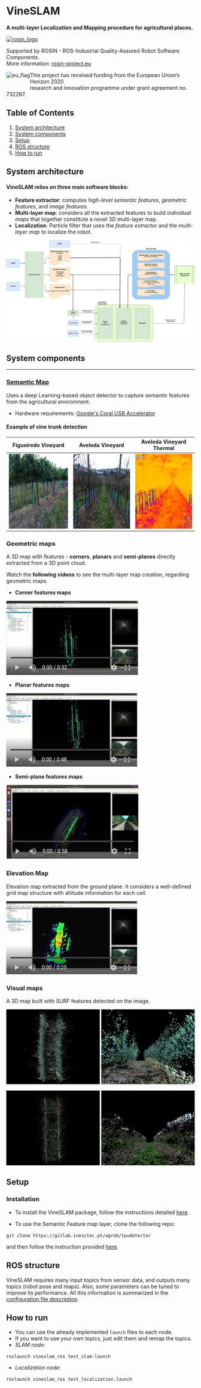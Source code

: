# VineSLAM

**A multi-layer Localization and Mapping procedure for agricultural places.**

<a href="http://rosin-project.eu">
  <img src="http://rosin-project.eu/wp-content/uploads/rosin_ack_logo_wide.png" 
       alt="rosin_logo" height="60" >
</a>

Supported by ROSIN - ROS-Industrial Quality-Assured Robot Software Components.  
More information: <a href="http://rosin-project.eu">rosin-project.eu</a>

<img src="http://rosin-project.eu/wp-content/uploads/rosin_eu_flag.jpg"
alt="eu_flag" height="45" align="left" >

This project has received funding from the European Union’s Horizon 2020  
research and innovation programme under grant agreement no. 732287.

## Table of Contents

1. [System architecture](#architecture)
2. [System components](#components)
3. [Setup](#setup)
4. [ROS structure](#ros)
5. [How to run](#run)

## <a name="architecture"/> System architecture

#### VineSLAM relies on three main software blocks:

* **Feature extractor**: computes *high-level semantic features*, *geometric features*, and *image features*.
* **Multi-layer map**: considers all the extracted features to build *individual maps* that together constitute a novel
  3D multi-layer map.
* **Localization**: Particle filter that uses the *feature extractor* and the *multi-layer map* to localize the robot.

<p align="center">
<img src="./docs/vineslam_proposal_16Nov.png"/>
</p>

## <a name="components"/> System components

---

### [Semantic Map](https://gitlab.inesctec.pt/agrob/tpudetector)

Uses a deep Learning-based object detector to capture semantic features from the
agricultural environment.
* Hardware requirements: [Google's Coral USB Accelerator](https://coral.ai/products/accelerator)

#### Example of vine trunk detection

Figueiredo Vineyard | Aveleda Vineyard | Aveleda Vineyard Thermal
:-------------------------:|:-------------------------:|:-------------------------:
<img src="./docs/vinha2.png" width="250" height="200"/> | <img src="./docs/nova.png" width="250" height="200"/> | <img src="./docs/termica.png" width="250" height="200"/>

### Geometric maps

A 3D map with features - **corners**, **planars** and **semi-planes** directly extracted from a 3D point cloud.

Watch the **following videos** to see the multi-layer map creation, regarding geometric maps.

* **Corner features maps**

[![](./docs/corners_video.png)](https://youtu.be/QKrOnOlvLEQ)

* **Planar features maps**

[![](./docs/planars_video.png)](https://youtu.be/4nrELtalvYU)

* **Semi-plane features maps**

[![](./docs/semiplane_video.png)](https://youtu.be/ANISWolZIx8)

### Elevation Map

Elevation map extracted from the ground plane. It considers a well-defined grid map structure with altitude information
for each cell.

[![](./docs/elevation_map_video.png)](https://youtu.be/3LDqRQFx-00)

### Visual maps

A 3D map built with SURF features detected on the image.

<p float="left">
<img src="./docs/surf_map_sequence1_1.png" width="250" height="200"/>  <img src="./docs/surf_map_sequence1_2.png" width="250" height="200"/>
</p>
<p float="left">
<img src="./docs/surf_map_sequence2_1.png" width="250" height="200"/>  <img src="./docs/surf_map_sequence2_2.png" width="250" height="200"/>
</p>


## <a name="setup"/> Setup

### Installation

* To install the VineSLAM package, follow the instructions detailed [here](./docs/installation.md).

* To use the Semantic Feature map layer, clone the following repo:

```
git clone https://gitlab.inesctec.pt/agrob/tpudetector
```

and then follow the instruction provided [here](https://gitlab.inesctec.pt/agrob/vineslam_stack/tpudetector).

## <a name="ros"/> ROS structure

VineSLAM requires many input topics from sensor data, and outputs many topics (robot pose and maps). Also, some
parameters can be tuned to improve its performance. All this information is summarized in
the [configuration file description](docs/interfaces.md).

## <a name="run"/> How to run

* You can use the already implemented `launch` files to each node.
* If you want to use your own topics, just edit them and remap the topics.
* *SLAM node*:

```
roslaunch vineslam_ros test_slam.launch
```

* *Localization node*:

```
roslaunch vineslam_ros test_localization.launch
```